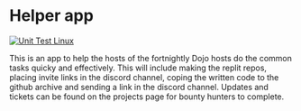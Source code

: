 # Helper app 

[![Unit Test Linux](https://github.com/Python-Dojo/Dojo-Helper-App/actions/workflows/unit-test.yaml/badge.svg?branch=main)](https://github.com/Python-Dojo/Dojo-Helper-App/actions/workflows/unit-test.yaml)

This is an app to help the hosts of the fortnightly Dojo hosts do the common tasks quicky and effectively. This will include making the replit repos, placing invite links in the discord channel, coping the written code to the github archive and sending a link in the discord channel. 
Updates and tickets can be found on the projects page for bounty hunters to complete. 
